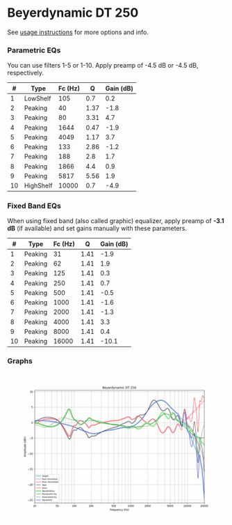 # Beyerdynamic DT 250
See [usage instructions](https://github.com/jaakkopasanen/AutoEq#usage) for more options and info.

### Parametric EQs
You can use filters 1-5 or 1-10. Apply preamp of -4.5 dB or -4.5 dB, respectively.

|   # | Type      |   Fc (Hz) |    Q |   Gain (dB) |
|-----|-----------|-----------|------|-------------|
|   1 | LowShelf  |       105 | 0.7  |         0.2 |
|   2 | Peaking   |        40 | 1.37 |        -1.8 |
|   3 | Peaking   |        80 | 3.31 |         4.7 |
|   4 | Peaking   |      1644 | 0.47 |        -1.9 |
|   5 | Peaking   |      4049 | 1.17 |         3.7 |
|   6 | Peaking   |       133 | 2.86 |        -1.2 |
|   7 | Peaking   |       188 | 2.8  |         1.7 |
|   8 | Peaking   |      1866 | 4.4  |         0.9 |
|   9 | Peaking   |      5817 | 5.56 |         1.9 |
|  10 | HighShelf |     10000 | 0.7  |        -4.9 |

### Fixed Band EQs
When using fixed band (also called graphic) equalizer, apply preamp of **-3.1 dB** (if available) and set gains manually with these parameters.

|   # | Type    |   Fc (Hz) |    Q |   Gain (dB) |
|-----|---------|-----------|------|-------------|
|   1 | Peaking |        31 | 1.41 |        -1.9 |
|   2 | Peaking |        62 | 1.41 |         1.9 |
|   3 | Peaking |       125 | 1.41 |         0.3 |
|   4 | Peaking |       250 | 1.41 |         0.7 |
|   5 | Peaking |       500 | 1.41 |        -0.5 |
|   6 | Peaking |      1000 | 1.41 |        -1.6 |
|   7 | Peaking |      2000 | 1.41 |        -1.3 |
|   8 | Peaking |      4000 | 1.41 |         3.3 |
|   9 | Peaking |      8000 | 1.41 |         0.4 |
|  10 | Peaking |     16000 | 1.41 |       -10.1 |

### Graphs
![](./Beyerdynamic%20DT%20250.png)

